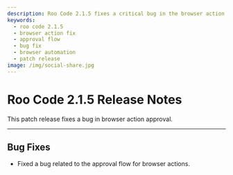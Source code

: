 ```yaml
---
description: Roo Code 2.1.5 fixes a critical bug in the browser action approval flow, ensuring smoother automation and better user control over browser interactions.
keywords:
  - roo code 2.1.5
  - browser action fix
  - approval flow
  - bug fix
  - browser automation
  - patch release
image: /img/social-share.jpg
---
```


# Roo Code 2.1.5 Release Notes

This patch release fixes a bug in browser action approval.

---

## Bug Fixes

*   Fixed a bug related to the approval flow for browser actions.